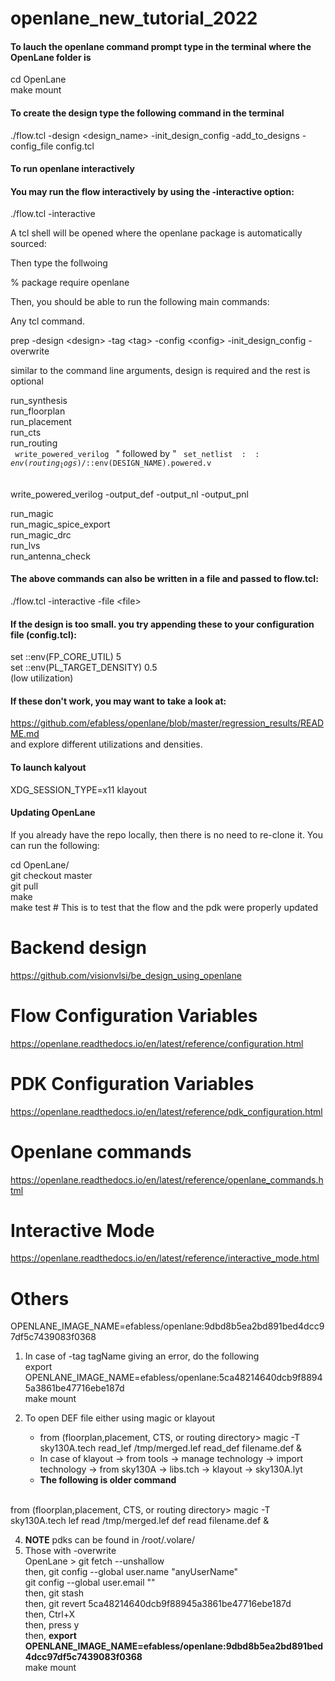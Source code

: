 # openlane_new_tutorial_2022

#### To lauch the openlane command prompt type in the terminal where the OpenLane folder is<br/>

cd OpenLane<br/>
make mount<br/>

#### To create the design type the following command in the terminal<br/>

./flow.tcl -design \<design_name\> -init_design_config -add_to_designs -config_file config.tcl<br/>

#### To run openlane interactively 


#### You may run the flow interactively by using the -interactive option:

./flow.tcl -interactive<br/>

A tcl shell will be opened where the openlane package is automatically sourced:<br/>

Then type the follwoing<br/>

% package require openlane<br/>

Then, you should be able to run the following main commands:<br/>

Any tcl command.<br/>

prep -design \<design\> -tag \<tag\> -config \<config\> -init_design_config -overwrite<br/>

  
similar to the command line arguments, design is required and the rest is optional<br/>
  
run_synthesis<br/>
run_floorplan<br/>
run_placement<br/>
run_cts<br/>
run_routing<br/>
<code> write_powered_verilog </code> " followed by " <code> set_netlist $::env(routing_logs)/$::env(DESIGN_NAME).powered.v </code> <br/>

write_powered_verilog -output_def -output_nl -output_pnl <br/>
       
run_magic<br/>
run_magic_spice_export<br/>
run_magic_drc<br/>
run_lvs<br/>
run_antenna_check<br/>

#### The above commands can also be written in a file and passed to flow.tcl:

./flow.tcl -interactive -file \<file\>

#### If the design is too small. you try appending these to your configuration file (config.tcl):

set ::env(FP_CORE_UTIL) 5<br/>
set ::env(PL_TARGET_DENSITY) 0.5<br/>
(low utilization)<br/>

#### If these don't work, you may want to take a look at:<br/>
https://github.com/efabless/openlane/blob/master/regression_results/README.md<br/>
and explore different utilizations and densities.<br/>

  
#### To launch kalyout<br/> 

XDG_SESSION_TYPE=x11 klayout<br/>
  
#### Updating OpenLane<br/>
If you already have the repo locally, then there is no need to re-clone it. You can run the following:<br/>

  cd OpenLane/<br/>
  git checkout master<br/>
  git pull<br/>
  make<br/>
  make test # This is to test that the flow and the pdk were properly updated<br/>
  
  # Backend design
  
  https://github.com/visionvlsi/be_design_using_openlane

# Flow Configuration Variables

https://openlane.readthedocs.io/en/latest/reference/configuration.html

# PDK Configuration Variables

https://openlane.readthedocs.io/en/latest/reference/pdk_configuration.html

# Openlane commands 

https://openlane.readthedocs.io/en/latest/reference/openlane_commands.html

# Interactive Mode

https://openlane.readthedocs.io/en/latest/reference/interactive_mode.html

# Others

OPENLANE_IMAGE_NAME=efabless/openlane:9dbd8b5ea2bd891bed4dcc97df5c7439083f0368
1. In case of -tag tagName giving an error, do the following
   <br> export OPENLANE_IMAGE_NAME=efabless/openlane:5ca48214640dcb9f88945a3861be47716ebe187d
   <br> make mount
2. To open DEF file either using magic or klayout
   <ul> 
     <li>from (floorplan,placement, CTS, or routing directory> magic -T sky130A.tech read_lef /tmp/merged.lef read_def filename.def &</li>
     <li>In case of klayout -> from tools -> manage technology -> import technology -> from sky130A -> libs.tch -> klayout -> sky130A.lyt </li>
  
    <li> <b>The following is older command</b></li>
  <br> from (floorplan,placement, CTS, or routing directory> magic -T sky130A.tech lef read /tmp/merged.lef def read filename.def &</ul>
  
4. <b>NOTE</b> pdks can be found in /root/.volare/
5. Those with -overwrite
   <br> OpenLane > git fetch --unshallow
   <br> then, git config --global user.name "anyUserName"
   <br>       git config --global user.email "<userEmail>"
   <br> then, git stash
   <br> then, git revert 5ca48214640dcb9f88945a3861be47716ebe187d
   <br> then, Ctrl+X
   <br> then, press y
   <br> then, <b>export OPENLANE_IMAGE_NAME=efabless/openlane:9dbd8b5ea2bd891bed4dcc97df5c7439083f0368</b>
   <br> make mount
